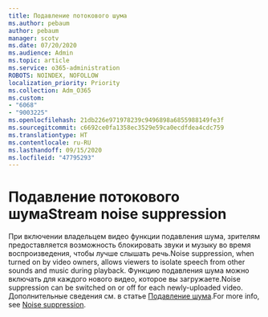 ```yaml
---
title: Подавление потокового шума
ms.author: pebaum
author: pebaum
manager: scotv
ms.date: 07/20/2020
ms.audience: Admin
ms.topic: article
ms.service: o365-administration
ROBOTS: NOINDEX, NOFOLLOW
localization_priority: Priority
ms.collection: Adm_O365
ms.custom:
- "6068"
- "9003225"
ms.openlocfilehash: 21db226e971978239c9496898a6855988149fe3f
ms.sourcegitcommit: c6692ce0fa1358ec3529e59ca0ecdfdea4cdc759
ms.translationtype: HT
ms.contentlocale: ru-RU
ms.lasthandoff: 09/15/2020
ms.locfileid: "47795293"
---
```

# <a name="stream-noise-suppression"></a><span data-ttu-id="43618-102">Подавление потокового шума</span><span class="sxs-lookup"><span data-stu-id="43618-102">Stream noise suppression</span></span>

<span data-ttu-id="43618-103">При включении владельцем видео функции подавления шума, зрителям предоставляется возможность блокировать звуки и музыку во время воспроизведения, чтобы лучше слышать речь.</span><span class="sxs-lookup"><span data-stu-id="43618-103">Noise suppression, when turned on by video owners, allows viewers to isolate speech from other sounds and music during playback.</span></span> <span data-ttu-id="43618-104">Функцию подавления шума можно включать для каждого нового видео, которое вы загружаете.</span><span class="sxs-lookup"><span data-stu-id="43618-104">Noise suppression can be switched on or off for each newly-uploaded video.</span></span> <span data-ttu-id="43618-105">Дополнительные сведения см. в статье [Подавление шума](https://docs.microsoft.com/stream/noise-suppression).</span><span class="sxs-lookup"><span data-stu-id="43618-105">For more info, see [Noise suppression](https://docs.microsoft.com/stream/noise-suppression).</span></span>
